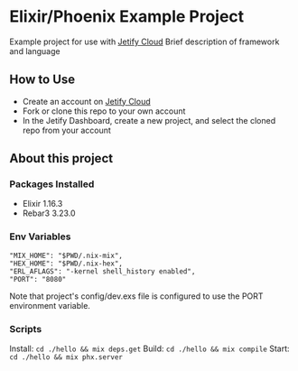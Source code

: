 # Elixir/Phoenix Example Project

Example project for use with [Jetify Cloud](https://www.jetify.com/cloud) Brief description of framework and language

## How to Use

* Create an account on [Jetify Cloud](https://cloud.jetify.com)
* Fork or clone this repo to your own account
* In the Jetify Dashboard, create a new project, and select the cloned repo from your account

## About this project

### Packages Installed

* Elixir 1.16.3
* Rebar3 3.23.0

### Env Variables

```env
"MIX_HOME": "$PWD/.nix-mix",
"HEX_HOME": "$PWD/.nix-hex",
"ERL_AFLAGS": "-kernel shell_history enabled",
"PORT": "8080"
```

Note that project's config/dev.exs file is configured to use the PORT environment variable.

### Scripts

Install: `cd ./hello && mix deps.get`
Build: `cd ./hello && mix compile`
Start: `cd ./hello && mix phx.server`

